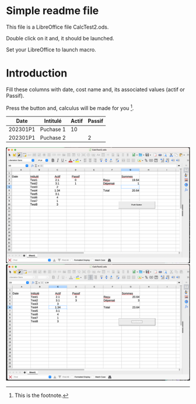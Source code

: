 # Simple readme file

This file is a LibreOffice file CalcTest2.ods.

Double click on it and, it should be launched. 

Set your LibreOffice to launch macro.


# Introduction
Fill these columns with date, cost name and, its associated values (actif or Passif).

Press the button and, calculus will be made for you [^1].

| Date | Intitulé | Actif | Passif |
| ----------- | ----------- | ----------- | ----------- |
| 202301P1 | Puchase 1 | 10 | |
| 202301P1 | Puchase 2 |  | 2|


![This is the alt tag](./Screenshot_2023-01-02_at_03.07.02.png)
![This is the alt tag](./Screenshot_2023-01-02_at_03.07.38.png)

[^1]: This is the footnote.
